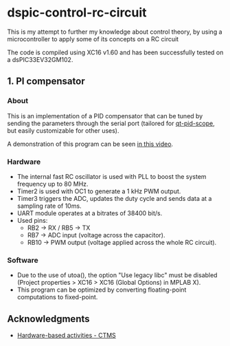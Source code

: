 # dspic-control-rc-circuit
This is my attempt to further my knowledge about control theory, by using a microcontroller to apply some of its concepts on a RC circuit

The code is compiled using XC16 v1.60 and has been successfully tested on a dsPIC33EV32GM102.

## 1. PI compensator

### About

This is an implementation of a PID compensator that can be tuned by sending the parameters through the serial port (tailored for [qt-pid-scope](https://github.com/odjadane/qt-pid-scope), but easily customizable for other uses).

A demonstration of this program can be seen [in this video](https://www.youtube.com/watch?v=Imp_jYF0e8U).

### Hardware

- The internal fast RC oscillator is used with PLL to boost the system frequency up to 80 MHz.
- Timer2 is used with OC1 to generate a 1 kHz PWM output.
- Timer3 triggers the ADC, updates the duty cycle and sends data at a sampling rate of 10ms.
- UART module operates at a bitrates of 38400 bit/s.
- Used pins:
  - RB2 → RX / RB5 → TX
  - RB7 → ADC input (voltage across the capacitor).
  - RB10 → PWM output (voltage applied across the whole RC circuit).

### Software

- Due to the use of utoa(), the option "Use legacy libc" must be disabled (Project properties > XC16 > XC16 (Global Options) in MPLAB X).
- This program can be optimized by converting floating-point computations to fixed-point.



## Acknowledgments

- [Hardware-based activities - CTMS](https://ctms.engin.umich.edu/CTMS/index.php?aux=Index_Activities)